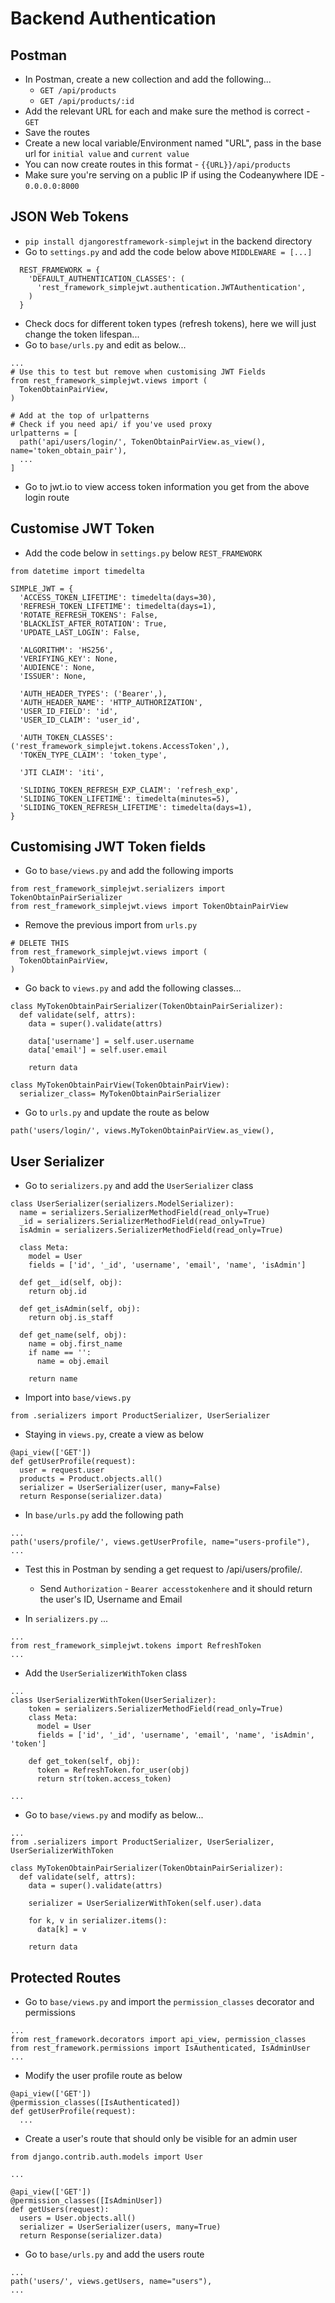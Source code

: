 # Backend Authentication
## Postman
- In Postman, create a new collection and add the following...
  - `GET /api/products`
  - `GET /api/products/:id`
- Add the relevant URL for each and make sure the method is correct - `GET`
- Save the routes
- Create a new local variable/Environment named "URL", pass in the base url for `initial value` and `current value`
- You can now create routes in this format - `{{URL}}/api/products`
- Make sure you're serving on a public IP if using the Codeanywhere IDE - `0.0.0.0:8000`

## JSON Web Tokens
- `pip install djangorestframework-simplejwt` in the backend directory
- Go to `settings.py` and add the code below above `MIDDLEWARE = [...]`

```
  REST_FRAMEWORK = {
    'DEFAULT_AUTHENTICATION_CLASSES': (
      'rest_framework_simplejwt.authentication.JWTAuthentication',
    )
  }
```

- Check docs for different token types (refresh tokens), here we will just change the token lifespan...
- Go to `base/urls.py` and edit as below...

```
...
# Use this to test but remove when customising JWT Fields
from rest_framework_simplejwt.views import (
  TokenObtainPairView,
)

# Add at the top of urlpatterns
# Check if you need api/ if you've used proxy
urlpatterns = [
  path('api/users/login/', TokenObtainPairView.as_view(), name='token_obtain_pair'),
  ...
]

```
-  Go to jwt.io to view access token information you get from the above login route

## Customise JWT Token
- Add the code below in `settings.py` below `REST_FRAMEWORK`

```
from datetime import timedelta

SIMPLE_JWT = {
  'ACCESS_TOKEN_LIFETIME': timedelta(days=30),
  'REFRESH_TOKEN_LIFETIME': timedelta(days=1),
  'ROTATE_REFRESH_TOKENS': False,
  'BLACKLIST_AFTER_ROTATION': True,
  'UPDATE_LAST_LOGIN': False,
  
  'ALGORITHM': 'HS256',
  'VERIFYING_KEY': None,
  'AUDIENCE': None,
  'ISSUER': None,
  
  'AUTH_HEADER_TYPES': ('Bearer',),
  'AUTH_HEADER_NAME': 'HTTP_AUTHORIZATION',
  'USER_ID_FIELD': 'id',
  'USER_ID_CLAIM': 'user_id',
  
  'AUTH_TOKEN_CLASSES': ('rest_framework_simplejwt.tokens.AccessToken',),
  'TOKEN_TYPE_CLAIM': 'token_type',
  
  'JTI CLAIM': 'iti',
  
  'SLIDING_TOKEN_REFRESH_EXP_CLAIM': 'refresh_exp',
  'SLIDING_TOKEN_LIFETIME': timedelta(minutes=5),
  'SLIDING_TOKEN_REFRESH_LIFETIME': timedelta(days=1),
}
```

## Customising JWT Token fields
- Go to `base/views.py` and add the following imports

```
from rest_framework_simplejwt.serializers import TokenObtainPairSerializer
from rest_framework_simplejwt.views import TokenObtainPairView
```

- Remove the previous import from `urls.py`
```
# DELETE THIS
from rest_framework_simplejwt.views import (
  TokenObtainPairView,
)
```

- Go back to `views.py` and add the following classes...

```
class MyTokenObtainPairSerializer(TokenObtainPairSerializer):
  def validate(self, attrs):
    data = super().validate(attrs)
    
    data['username'] = self.user.username
    data['email'] = self.user.email
    
    return data
    
class MyTokenObtainPairView(TokenObtainPairView):
  serializer_class= MyTokenObtainPairSerializer
```

- Go to `urls.py` and update the route as below
```
path('users/login/', views.MyTokenObtainPairView.as_view(),
```

## User Serializer
- Go to `serializers.py` and add the `UserSerializer` class

```
class UserSerializer(serializers.ModelSerializer):
  name = serializers.SerializerMethodField(read_only=True)
  _id = serializers.SerializerMethodField(read_only=True)
  isAdmin = serializers.SerializerMethodField(read_only=True)

  class Meta:
    model = User
    fields = ['id', '_id', 'username', 'email', 'name', 'isAdmin']
    
  def get__id(self, obj):
    return obj.id
    
  def get_isAdmin(self, obj):
    return obj.is_staff
    
  def get_name(self, obj):
    name = obj.first_name
    if name == '':
      name = obj.email
    
    return name
```

- Import into `base/views.py`

```
from .serializers import ProductSerializer, UserSerializer
```

- Staying in `views.py`, create a view as below

```
@api_view(['GET'])
def getUserProfile(request):
  user = request.user
  products = Product.objects.all()
  serializer = UserSerializer(user, many=False)
  return Response(serializer.data)
```

- In `base/urls.py` add the following path

```
...
path('users/profile/', views.getUserProfile, name="users-profile"),
...
```

- Test this in Postman by sending a get request to /api/users/profile/.
  - Send `Authorization` - `Bearer accesstokenhere` and it should return the user's ID, Username and Email

- In `serializers.py` ...

```
...
from rest_framework_simplejwt.tokens import RefreshToken
...
```

- Add the `UserSerializerWithToken` class

```
...
class UserSerializerWithToken(UserSerializer):
    token = serializers.SerializerMethodField(read_only=True)
    class Meta:
      model = User
      fields = ['id', '_id', 'username', 'email', 'name', 'isAdmin', 'token']
      
    def get_token(self, obj):
      token = RefreshToken.for_user(obj)
      return str(token.access_token)
    
...
```

- Go to `base/views.py` and modify as below...

```
... 
from .serializers import ProductSerializer, UserSerializer, UserSerializerWithToken

class MyTokenObtainPairSerializer(TokenObtainPairSerializer):
  def validate(self, attrs):
    data = super().validate(attrs)
    
    serializer = UserSerializerWithToken(self.user).data
    
    for k, v in serializer.items():
      data[k] = v
    
    return data
```

## Protected Routes
- Go to `base/views.py` and import the `permission_classes` decorator and permissions
```
...
from rest_framework.decorators import api_view, permission_classes
from rest_framework.permissions import IsAuthenticated, IsAdminUser
...
```

- Modify the user profile route as below
```
@api_view(['GET'])
@permission_classes([IsAuthenticated])
def getUserProfile(request):
  ...
```

- Create a user's route that should only be visible for an admin user
```
from django.contrib.auth.models import User

...

@api_view(['GET'])
@permission_classes([IsAdminUser])
def getUsers(request):
  users = User.objects.all()
  serializer = UserSerializer(users, many=True)
  return Response(serializer.data)
```

- Go to `base/urls.py` and add the users route
```
...
path('users/', views.getUsers, name="users"),
...
```

